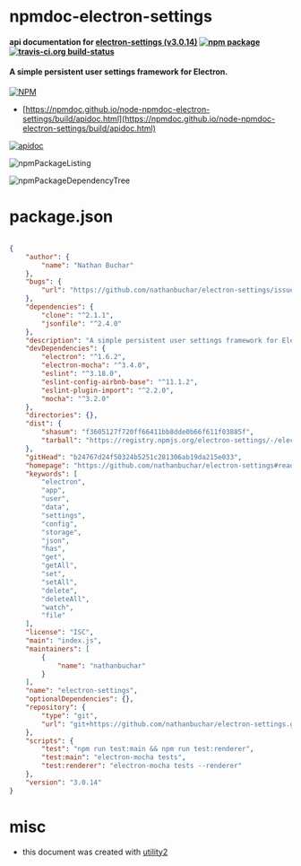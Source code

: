 # npmdoc-electron-settings

#### api documentation for  [electron-settings (v3.0.14)](https://github.com/nathanbuchar/electron-settings#readme)  [![npm package](https://img.shields.io/npm/v/npmdoc-electron-settings.svg?style=flat-square)](https://www.npmjs.org/package/npmdoc-electron-settings) [![travis-ci.org build-status](https://api.travis-ci.org/npmdoc/node-npmdoc-electron-settings.svg)](https://travis-ci.org/npmdoc/node-npmdoc-electron-settings)

#### A simple persistent user settings framework for Electron.

[![NPM](https://nodei.co/npm/electron-settings.png?downloads=true&downloadRank=true&stars=true)](https://www.npmjs.com/package/electron-settings)

- [https://npmdoc.github.io/node-npmdoc-electron-settings/build/apidoc.html](https://npmdoc.github.io/node-npmdoc-electron-settings/build/apidoc.html)

[![apidoc](https://npmdoc.github.io/node-npmdoc-electron-settings/build/screenCapture.buildCi.browser.%252Ftmp%252Fbuild%252Fapidoc.html.png)](https://npmdoc.github.io/node-npmdoc-electron-settings/build/apidoc.html)

![npmPackageListing](https://npmdoc.github.io/node-npmdoc-electron-settings/build/screenCapture.npmPackageListing.svg)

![npmPackageDependencyTree](https://npmdoc.github.io/node-npmdoc-electron-settings/build/screenCapture.npmPackageDependencyTree.svg)



# package.json

```json

{
    "author": {
        "name": "Nathan Buchar"
    },
    "bugs": {
        "url": "https://github.com/nathanbuchar/electron-settings/issues"
    },
    "dependencies": {
        "clone": "^2.1.1",
        "jsonfile": "^2.4.0"
    },
    "description": "A simple persistent user settings framework for Electron.",
    "devDependencies": {
        "electron": "^1.6.2",
        "electron-mocha": "^3.4.0",
        "eslint": "^3.18.0",
        "eslint-config-airbnb-base": "^11.1.2",
        "eslint-plugin-import": "^2.2.0",
        "mocha": "^3.2.0"
    },
    "directories": {},
    "dist": {
        "shasum": "f3605127f720ff66411bb8dde0b66f611f03885f",
        "tarball": "https://registry.npmjs.org/electron-settings/-/electron-settings-3.0.14.tgz"
    },
    "gitHead": "b24767d24f50324b5251c281306ab19da215e033",
    "homepage": "https://github.com/nathanbuchar/electron-settings#readme",
    "keywords": [
        "electron",
        "app",
        "user",
        "data",
        "settings",
        "config",
        "storage",
        "json",
        "has",
        "get",
        "getAll",
        "set",
        "setAll",
        "delete",
        "deleteAll",
        "watch",
        "file"
    ],
    "license": "ISC",
    "main": "index.js",
    "maintainers": [
        {
            "name": "nathanbuchar"
        }
    ],
    "name": "electron-settings",
    "optionalDependencies": {},
    "repository": {
        "type": "git",
        "url": "git+https://github.com/nathanbuchar/electron-settings.git"
    },
    "scripts": {
        "test": "npm run test:main && npm run test:renderer",
        "test:main": "electron-mocha tests",
        "test:renderer": "electron-mocha tests --renderer"
    },
    "version": "3.0.14"
}
```



# misc
- this document was created with [utility2](https://github.com/kaizhu256/node-utility2)
